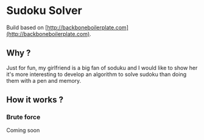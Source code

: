 
# Sudoku Solver

Build based on [http://backboneboilerplate.com](http://backboneboilerplate.com).

## Why ?

Just for fun, my girlfriend is a big fan of soduku and I would like to show her it's more interesting to develop an algorithm to solve sudoku than doing them with a pen and memory.

## How it works ?

### Brute force

Coming soon
